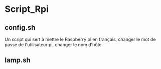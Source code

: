 # Script_Rpi

## config.sh

Un script qui sert à mettre le Raspberry pi en français, changer le mot de passe de l'utilisateur pi, changer le nom d'hôte.


## lamp.sh



